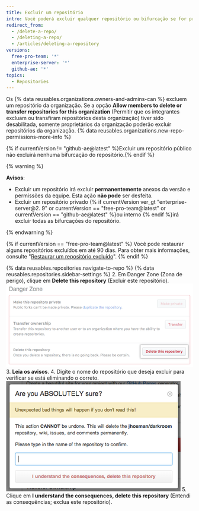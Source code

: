 ```yaml
---
title: Excluir um repositório
intro: Você poderá excluir qualquer repositório ou bifurcação se for proprietário da organização ou tiver permissões de administrador para o repositório ou a bifurcação. A exclusão de um repositório bifurcado não elimina o repositório upstream.
redirect_from:
  - /delete-a-repo/
  - /deleting-a-repo/
  - /articles/deleting-a-repository
versions:
  free-pro-team: '*'
  enterprise-server: '*'
  github-ae: '*'
topics:
  - Repositories
---
```


Os {% data reusables.organizations.owners-and-admins-can %} excluem um repositório da organização. Se a opção **Allow members to delete or transfer repositories for this organization** (Permitir que os integrantes excluam ou transfiram repositórios desta organização) tiver sido desabilitada, somente proprietários da organização poderão excluir repositórios da organização. {% data reusables.organizations.new-repo-permissions-more-info %}

{% if currentVersion != "github-ae@latest" %}Excluir um repositório público não excluirá nenhuma bifurcação do repositório.{% endif %}

{% warning %}

**Avisos**:

- Excluir um repositório irá excluir **permanentemente** anexos da versão e permissões da equipe. Esta ação **não pode** ser desfeita.
- Excluir um repositório privado {% if currentVersion ver_gt "enterprise-server@2. 9" or currentVersion == "free-pro-team@latest" or currentVersion == "github-ae@latest" %}ou interno {% endif %}irá excluir todas as bifurcações do repositório.

{% endwarning %}

{% if currentVersion == "free-pro-team@latest" %}
Você pode restaurar alguns repositórios excluídos em até 90 dias. Para obter mais informações, consulte "[Restaurar um repositório excluído](/articles/restoring-a-deleted-repository)".
{% endif %}

{% data reusables.repositories.navigate-to-repo %}
{% data reusables.repositories.sidebar-settings %}
2. Em Danger Zone (Zona de perigo), clique em **Delete this repository** (Excluir este repositório). ![Botão Repository deletion (Exclusão de repositório)](/assets/images/help/repository/repo-delete.png)
3. **Leia os avisos**.
4. Digite o nome do repositório que deseja excluir para verificar se está eliminando o correto. ![Etiquetagem de exclusão](/assets/images/help/repository/repo-delete-confirmation.png)
5. Clique em **I understand the consequences, delete this repository** (Entendi as consequências; exclua este repositório).
